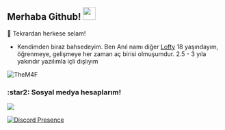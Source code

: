## Merhaba Github! <img src="https://raw.githubusercontent.com/iampavangandhi/iampavangandhi/master/gifs/Hi.gif" width="30px">


:tada: Tekrardan herkese selam!

- Kendimden biraz bahsedeyim. Ben Anıl namı diğer [Lofty](https://github.com/loftyxd) 18 yaşındayım, öğrenmeye, gelişmeye her zaman aç birisi olmuşumdur. 
2.5 - 3 yıla yakındır yazılımla içli dışlıyım


<img src="https://komarev.com/ghpvc/?username=TheM4F&label=Ziyaretçi%20Sayısı&color=552b75" alt="TheM4F" />

<h3>:star2: Sosyal medya hesaplarım!</h3>
<p align="left">
 <a href="https://open.spotify.com/user/nmx6xocb1zju8ee281ppng20g?si=1f85152e4e854514" target"blank_"><img src="https://img.shields.io/badge/Spotify%20-1ed760.svg?&style=for-the-badge&logo=spotify&logoColor=white"></a>
    
   
[![Discord Presence](https://lanyard-profile-readme.vercel.app/api/496757872827432963?theme=dark&bg=18191c&animated=false&hideDiscrim=true&borderRadius=30px)](https://discord.com/users/496757872827432963)

</p>
